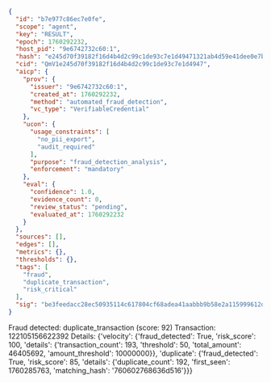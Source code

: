 ```json
{
  "id": "b7e977c86ec7e0fe",
  "scope": "agent",
  "key": "RESULT",
  "epoch": 1760292232,
  "host_pid": "9e6742732c60:1",
  "hash": "e245d70f39182f16d4b4d2c99c1de93c7e1d49471321ab4d59e41dee0e7bfc65",
  "cid": "QmV1e245d70f39182f16d4b4d2c99c1de93c7e1d4947",
  "aicp": {
    "prov": {
      "issuer": "9e6742732c60:1",
      "created_at": 1760292232,
      "method": "automated_fraud_detection",
      "vc_type": "VerifiableCredential"
    },
    "ucon": {
      "usage_constraints": [
        "no_pii_export",
        "audit_required"
      ],
      "purpose": "fraud_detection_analysis",
      "enforcement": "mandatory"
    },
    "eval": {
      "confidence": 1.0,
      "evidence_count": 0,
      "review_status": "pending",
      "evaluated_at": 1760292232
    }
  },
  "sources": [],
  "edges": [],
  "metrics": {},
  "thresholds": {},
  "tags": [
    "fraud",
    "duplicate_transaction",
    "risk_critical"
  ],
  "sig": "be3feedacc28ec50935114c617804cf68adea41aabbb9b58e2a115999612d98a"
}
```

Fraud detected: duplicate_transaction (score: 92)
Transaction: 122105156622392
Details: {'velocity': {'fraud_detected': True, 'risk_score': 100, 'details': {'transaction_count': 193, 'threshold': 50, 'total_amount': 46405692, 'amount_threshold': 10000000}}, 'duplicate': {'fraud_detected': True, 'risk_score': 85, 'details': {'duplicate_count': 192, 'first_seen': 1760285763, 'matching_hash': '760602768636d516'}}}